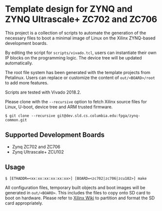 # Template design for ZYNQ and ZYNQ Ultrascale+ ZC702 and ZC706

This project is a collection of scripts to automate the generation of the
necessary files to boot a minimal image of Linux on the Xilinx ZYNQ-based
development boards.

By editing the script for `scripts/vivado.tcl`, users can instantiate their own
IP blocks on the programming logic. The device tree will be updated
automatically.

The root file system has been generated with the template projects from
Petalinux. Users can replace or customize the content of `out/<BOARD>/root` to
add more features.

Scripts are tested with Vivado 2018.2.

Please clone with the `--recursive` option to fetch Xilinx source files for Linux, U-boot, device tree and ARM trusted firmware.

```
$ git clone --recursive git@dev.sld.cs.columbia.edu:fpga/zynq-common.git
```

## Supported Development Boards

  - Zynq ZC702 and ZC706
  - Zynq Ultrascale+ ZCU102


## Usage

```
$ [ETHADDR=<xx:xx:xx:xx:xx:xx>] [BOARD=<zc702|zc706|zcu102>] make
```

All configuration files, temporary built objects and boot images will be
generated in `out/<BOARD>`.  This includes the files to copy onto SD
card to boot on hardware. Please refer to [Xilinx Wiki](https://xilinx-wiki.atlassian.net/wiki/spaces/A/pages/18842385/How+to+format+SD+card+for+SD+boot)
to partition and format the SD card appropriately.
